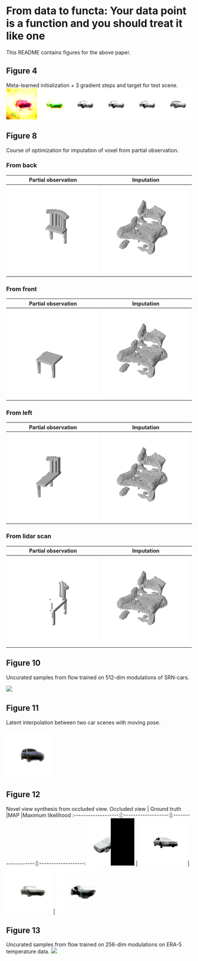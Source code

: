 # From data to functa: Your data point is a function and you should treat it like one

This README contains figures for the above paper.

## Figure 4
Meta-learned initialization + 3 gradient steps and target for test scene.
![](./figures/meta-learning-visualization-4-step-scene-gif.gif)

## Figure 8
Course of optimization for imputation of voxel from partial observation.

### From back
Partial observation    |  Imputation
:---------------------:|:---------------------:
![](./figures/voxel-imputation-back.png)  |  ![](./figures/voxel-imputation-front-from-back.gif)

### From front
Partial observation    |  Imputation
:---------------------:|:---------------------:
![](./figures/voxel-imputation-front.png)  |  ![](./figures/voxel-imputation-back-from-front.gif)

### From left
Partial observation    |  Imputation
:---------------------:|:---------------------:
![](./figures/voxel-imputation-left.png)  |  ![](./figures/voxel-imputation-right-from-left.gif)

### From lidar scan
Partial observation    |  Imputation
:---------------------:|:---------------------:
![](./figures/voxel-imputation-lidar-x.png)  |  ![](./figures/voxel-imputation-lidar-x.gif)


## Figure 10
Uncurated samples from flow trained on 512-dim modulations of SRN-cars.

![](./figures/car-flow-samples-512-gif.gif)

## Figure 11
Latent interpolation between two car scenes with moving pose.

![](./figures/car-flow-latent-interpolation-512-gif.gif)

## Figure 12
Novel view synthesis from occluded view.
Occluded view        |  Ground truth       |MAP                  |Maximum likelihood
:-------------------:|:-------------------:|:-------------------:|:-------------------:
![](./figures/novel-view-synthesis-car-masked.png) | ![](./figures/novel-view-synthesis-car-target.gif) | ![](./figures/novel-view-synthesis-car-mask-gif.gif)| ![](./figures/novel-view-synthesis-car-mask-no-prior-gif.gif)


## Figure 13
Uncurated samples from flow trained on 256-dim modulations on ERA-5 temperature data.
![](./figures/era5-flow-samples-256-gif.gif)


